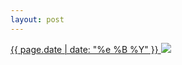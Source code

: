 ```yaml
---
layout: post
---
```


<p>
  <a href="/296">
    <time>{{ page.date | date: "%e %B %Y" }}</time>
    <img src="{{ site.assets_url }}/296.jpg">
  </a>
  
</p>
